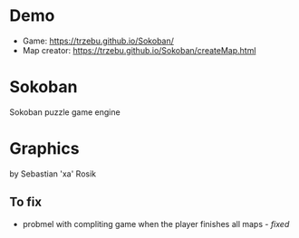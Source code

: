 # Demo
* Game: https://trzebu.github.io/Sokoban/
* Map creator: https://trzebu.github.io/Sokoban/createMap.html
# Sokoban
Sokoban puzzle game engine
# Graphics
by Sebastian 'xa' Rosik

## To fix
* probmel with compliting game when the player finishes all maps - *fixed*
